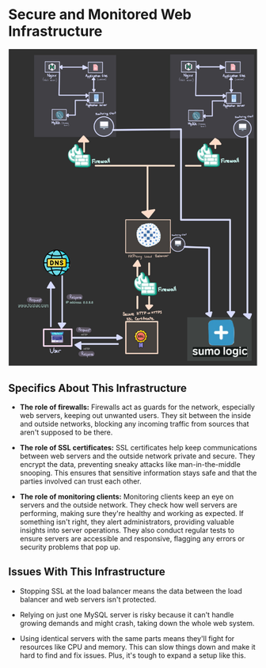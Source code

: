 # Secure and Monitored Web Infrastructure

![Whiteboarding of secured and monitored web infrastructure](2-secured_and_monitored_web_infrastructure.jpg)

## Specifics About This Infrastructure

+ **The role of firewalls:** Firewalls act as guards for the network, especially web servers, keeping out unwanted users. They sit between the inside and outside networks, blocking any incoming traffic from sources that aren't supposed to be there.

+ **The role of SSL certificates:** SSL certificates help keep communications between web servers and the outside network private and secure. They encrypt the data, preventing sneaky attacks like man-in-the-middle snooping. This ensures that sensitive information stays safe and that the parties involved can trust each other.

+ **The role of monitoring clients:** Monitoring clients keep an eye on servers and the outside network. They check how well servers are performing, making sure they're healthy and working as expected. If something isn't right, they alert administrators, providing valuable insights into server operations. They also conduct regular tests to ensure servers are accessible and responsive, flagging any errors or security problems that pop up.


## Issues With This Infrastructure

+ Stopping SSL at the load balancer means the data between the load balancer and web servers isn't protected.

+ Relying on just one MySQL server is risky because it can't handle growing demands and might crash, taking down the whole web system.

+ Using identical servers with the same parts means they'll fight for resources like CPU and memory. This can slow things down and make it hard to find and fix issues. Plus, it's tough to expand a setup like this.